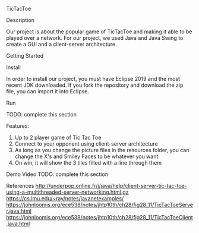 TicTacToe 

Description

Our project is about the popular game of TicTacToe and making it able to be played over a network. For our project, we used Java and Java Swing to create a GUI and a client-server architecture. 

Getting Started

Install

In order to install our project, you must have Eclipse 2019 and the most recent JDK downloaded. If you fork the repository and download the zip file, you can import it into Eclipse.

Run

TODO: complete this section

Features:
1. Up to 2 player game of Tic Tac Toe
2. Connect to your opponent using client-server architecture
3. As long as you change the picture files in the resources folder, you can change the X's and Smiley Faces to be whatever you want
4. On win, it will show the 3 tiles filled with a line through them

Demo Video
TODO: complete this section

References
http://underpop.online.fr/j/java/help/client-server-tic-tac-toe-using-a-multithreaded-server-networking.html.gz
https://cs.lmu.edu/~ray/notes/javanetexamples/
https://johnloomis.org/ece538/notes/jhtp10th/ch28/fig28_11/TicTacToeServer.java.html
https://johnloomis.org/ece538/notes/jhtp10th/ch28/fig28_11/TicTacToeClient.java.html

